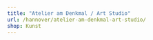 ```yaml
---
title: "Atelier am Denkmal / Art Studio"
url: /hannover/atelier-am-denkmal-art-studio/
shop: Kunst
---
```

